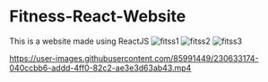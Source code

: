 # Fitness-React-Website
This is a website made using ReactJS
![fitss1](https://user-images.githubusercontent.com/85991449/230633116-994213a2-6aad-406f-a979-f0d634df2947.png)
![fitss2](https://user-images.githubusercontent.com/85991449/230633127-39a1061e-f7bc-411d-9833-3467aa867e55.png)
![fitss3](https://user-images.githubusercontent.com/85991449/230633144-d15feaae-6ea8-413d-9210-8822bb529f96.png)


https://user-images.githubusercontent.com/85991449/230633174-040ccbb6-addd-4ff0-82c2-ae3e3d63ab43.mp4

